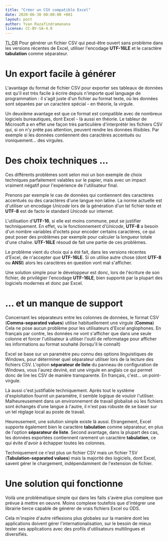 ```yaml
---
title: "Créer un CSV compatible Excel"
date: 2020-06-30 00:00:00 +001
layout: post
author: Yvan Razafindramanana
license: CC-BY-SA-4.0
---
```


<acronym title="En résumé... (Too long; Didn't Read)">TL;DR</acronym>
Pour générer un fichier CSV qui peut-être ouvert sans problème dans les versions récentes de Excel, utiliser l'encodage __UTF-16LE__ et le caractère __tabulation__ comme séparateur.

<!--more-->

# Un export facile à générer

L'avantage du format de fichier CSV pour exporter ses tableaux de données est qu'il est très facile à écrire depuis n'importe quel language de programmation : il s'agit juste d'un fichier au format texte, où les données sont séparées par un caractère spécial - en théorie, la virgule.

Un deuxième avantage est que ce format est compatible avec de nombreux logiciels bureautiques, dont Excel - là aussi en théorie. Le tableur de Microsoft a en effet une façon très particulière d'interprétér les fichiers CSV qui, si on n'y prête pas attention, peuvent rendre les données illisibles. Par exemple si les données contiennent des caractères accentués ou ironiquement... des virgules.

# Des choix techniques ...

Ces différents problèmes sont selon moi un bon exemple de choix techniques parfaitement valables sur le papier, mais avec un impact vraiment négatif pour l'expérience de l'utilisateur final.

Prenons par exemple le cas de données qui contiennent des caractères accentués ou des caractères d'une langue non latine. La norme actuelle est d'utiliser un encodage _Unicode_ lors de la génération d'un tel fichier texte et __UTF-8__ est de facto le standard _Unicode_ sur internet. 

L'utilisation d'__UTF-16__, si elle est moins commune, peut se justifier techniquement. En effet, vu le fonctionnement d'_Unicode_, __UTF-8__ a besoin d'un nombre variables d'octets pour encoder certains caractères, ce qui peut poser des problèmes par exemple pour calculer la longueur totale d'une chaîne. __UTF-16LE__ résoud de fait une partie de ces problèmes.

Le problème vient du choix qui a été fait, dans les versions récentes d'Excel, de n'accepter _que_ __UTF-16LE__. Si on utilise autre chose (dont __UTF-8__ ou __ANSI__) alors les caractères en question vont mal s'afficher.

Une solution simple pour le développeur est donc, lors de l'écriture de son fichier, de privilégier l'encodage __UTF-16LE__, bien supporté par la plupart des logiciels modernes et donc par Excel.

# ... et un manque de support

Concernant les séparateurs entre les colonnes de données, le format CSV (__Comma-separated values__) utilise habituellement une virgule (__Comma__) Cela ne pose aucun problème pour les utilisateurs d'Excel anglophones. En français par contre, les données ne vont s'afficher que dans une seule colonne et forcer l'utilisateur à utiliser l'outil de reformatage pour afficher les informations au format souhaité (lorsqu'il le connaît)

Excel se base sur un paramètre peu connu des options linguistiques de Windows, pour déterminer quel séparateur utiliser lors de la lecture des fichiers CSV. L'option __séparateur de liste__ du panneau de configuration de Windows, vous l'aurez deviné, est une virgule en anglais ce qui permet donc de lire les CSV de manière transparente. En français, c'est... un point-virgule.

Là aussi c'est justifiable techniquement. Après tout le système d'exploitation fournit un paramètre, il semble logique de vouloir l'utiliser. Malheureusement dans un environnement de travail globalisé où les fichiers sont échangés d'une langue à l'autre, il n'est pas robuste de se baser sur un tel réglage local au poste de travail.

Heureusement, une solution simple existe là aussi. Etrangement, Excel supporte également bien le caractère __tabulation__ comme séparateur, en plus de l'option __séparateur de liste__. Second avantage, dans la plupart des cas, les données exportées contiennent rarement un caractère __tabulation__, ce qui évite d'avoir à échapper toutes les colonnes.

Techniquement ce n'est plus un fichier CSV mais un fichier TSV (__Tabulation-separated values__) mais la majorité des logiciels, dont Excel, savent gérer le chargement, indépendamment de l'extension de fichier.

# Une solution qui fonctionne

Voilà une problématique simple qui dans les faits s'avère plus complexe que prévue à mettre en oeuvre. Moins complexe toutefois que d'intégrer une librairie tierce capable de générer de vrais fichiers Excel ou ODS.

Cela m'inspire d'autre réflexions plus globales sur la manière dont les applications doivent gérer l'internationalisation, sur le besoin de mieux tester ses applications avec des profils d'utilisateurs multilingues et diversifiés.
